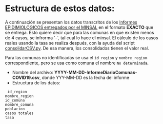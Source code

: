 # Estructura de estos datos:

A continuación se presentan los datos transcritos de los [Informes EPIDIMIOLÓGICOS entregados por el MINSAL](https://github.com/YachayData/COVID-19/tree/master/fuentes/informes_departamento_epidimiologia) en el formato **EXACTO** que se entrega. Esto quiere decir que para las comunas en que existen menos de 4 casos, se infrorma '-', tal cual lo hace el minsal. El cálculo de los casos reales usando la tasa se realiza después, con la ayuda del script [consolidarCSV.py](https://github.com/YachayData/COVID-19/blob/master/actualizacion/consolidarCSV.py). De esa manera, los consolidados tienen el valor real.

Para las comunas no identificadas se usa el `id_region` y `nombre_region` correspondiente, pero se usa como comuna el nombre `No determinada`.

- Nombre del archivo: **YYYY-MM-DD-InformeDiarioComunas-COVID19.csv**, donde YYY-MM-DD es la fecha del informe
- Estructura de los datos:
```
 id_region
nombre_region
id_comuna
nombre_comuna
poblacion
casos totales
tasa
```
